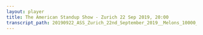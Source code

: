```yaml
---
layout: player
title: The American Standup Show - Zurich 22 Sep 2019, 20:00
transcript_path: 20190922_ASS_Zurich_22nd_September_2019__Melons_10000_hours_Dick_pics
---
```

